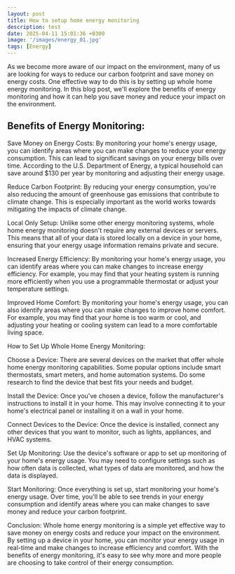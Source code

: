 ```yaml
---
layout: post
title: How to setup home energy monitoring
description: test
date: 2025-04-11 15:01:36 +0300
image: '/images/energy_01.jpg'
tags: [Energy]
---
```

As we become more aware of our impact on the environment, many of us are looking for ways to reduce our carbon footprint and save money on energy costs. One effective way to do this is by setting up whole home energy monitoring. In this blog post, we'll explore the benefits of energy monitoring and how it can help you save money and reduce your impact on the environment.


## Benefits of Energy Monitoring:

Save Money on Energy Costs: By monitoring your home's energy usage, you can identify areas where you can make changes to reduce your energy consumption. This can lead to significant savings on your energy bills over time. According to the U.S. Department of Energy, a typical household can save around $130 per year by monitoring and adjusting their energy usage.

Reduce Carbon Footprint: By reducing your energy consumption, you're also reducing the amount of greenhouse gas emissions that contribute to climate change. This is especially important as the world works towards mitigating the impacts of climate change.

Local Only Setup: Unlike some other energy monitoring systems, whole home energy monitoring doesn't require any external devices or servers. This means that all of your data is stored locally on a device in your home, ensuring that your energy usage information remains private and secure.

Increased Energy Efficiency: By monitoring your home's energy usage, you can identify areas where you can make changes to increase energy efficiency. For example, you may find that your heating system is running more efficiently when you use a programmable thermostat or adjust your temperature settings.

Improved Home Comfort: By monitoring your home's energy usage, you can also identify areas where you can make changes to improve home comfort. For example, you may find that your home is too warm or cool, and adjusting your heating or cooling system can lead to a more comfortable living space.


How to Set Up Whole Home Energy Monitoring:



Choose a Device: There are several devices on the market that offer whole home energy monitoring capabilities. Some popular options include smart thermostats, smart meters, and home automation systems. Do some research to find the device that best fits your needs and budget.

Install the Device: Once you've chosen a device, follow the manufacturer's instructions to install it in your home. This may involve connecting it to your home's electrical panel or installing it on a wall in your home.

Connect Devices to the Device: Once the device is installed, connect any other devices that you want to monitor, such as lights, appliances, and HVAC systems.

Set Up Monitoring: Use the device's software or app to set up monitoring of your home's energy usage. You may need to configure settings such as how often data is collected, what types of data are monitored, and how the data is displayed.

Start Monitoring: Once everything is set up, start monitoring your home's energy usage. Over time, you'll be able to see trends in your energy consumption and identify areas where you can make changes to save money and reduce your carbon footprint.


Conclusion:
Whole home energy monitoring is a simple yet effective way to save money on energy costs and reduce your impact on the environment. By setting up a device in your home, you can monitor your energy usage in real-time and make changes to increase efficiency and comfort. With the benefits of energy monitoring, it's easy to see why more and more people are choosing to take control of their energy consumption.